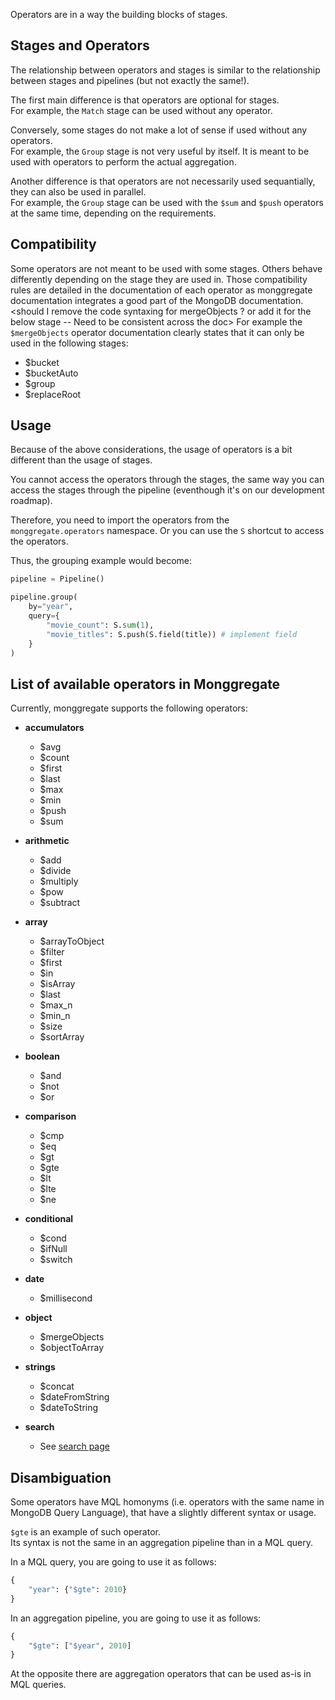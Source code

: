 Operators are in a way the building blocks of stages.

## **Stages and Operators**

The relationship between operators and stages is similar to the relationship between stages and pipelines (but not exactly the same!).

The first main difference is that operators are optional for stages.<br>
For example, the `Match` stage can be used without any operator.

Conversely, some stages do not make a lot of sense if used without any operators.<br>
For example, the `Group` stage is not very useful by itself. It is meant to be used with operators to perform the actual aggregation.

Another difference is that operators are not necessarily used sequantially, they can also be used in parallel.<br>
For example, the `Group` stage can be used with the `$sum` and `$push` operators at the same time, depending on the requirements.

## **Compatibility**

Some operators are not meant to be used with some stages. Others behave differently depending on the stage they are used in.
Those compatibility rules are detailed in the documentation of each operator as monggregate documentation integrates a good part of the MongoDB documentation.<br>
<should I remove the code syntaxing for mergeObjects ? or add it for the below stage -- Need to be consistent across the doc>
For example the `$mergeObjects` operator documentation clearly states that it can only be used in the following stages:

* $bucket
* $bucketAuto
* $group
* $replaceRoot


## **Usage**

Because of the above considerations, the usage of operators is a bit different than the usage of stages.

You cannot access the operators through the stages, the same way you can access the stages through the pipeline (eventhough it's on our development roadmap).

Therefore, you need to import the operators from the `monggregate.operators` namespace.
Or you can use the `S` shortcut to access the operators.

Thus, the grouping example would become:

```python
pipeline = Pipeline()

pipeline.group(
    by="year",
    query={
        "movie_count": S.sum(1),
        "movie_titles": S.push(S.field(title)) # implement field
    }
)

```
## **List of available operators in Monggregate**

Currently, monggregate supports the following operators:

* **accumulators**

    * $avg
    * $count
    * $first
    * $last
    * $max
    * $min
    * $push
    * $sum

* **arithmetic**

    * $add
    * $divide
    * $multiply
    * $pow
    * $subtract

* **array**

    * $arrayToObject
    * $filter
    * $first
    * $in
    * $isArray
    * $last
    * $max_n
    * $min_n
    * $size
    * $sortArray

* **boolean**

    * $and
    * $not
    * $or

* **comparison**

    * $cmp
    * $eq
    * $gt
    * $gte
    * $lt
    * $lte
    * $ne
    
* **conditional**

    * $cond
    * $ifNull
    * $switch

* **date**

    * $millisecond

* **object**

    * $mergeObjects
    * $objectToArray

* **strings**

    * $concat
    * $dateFromString
    * $dateToString

* **search**

    * See [search page](search.md)


## **Disambiguation**

Some operators have MQL homonyms (i.e. operators with the same name in MongoDB Query Language), that have a slightly different syntax or usage.

`$gte` is an example of such operator.<br>
Its syntax is not the same in an aggregation pipeline than in a MQL query.

In a MQL query, you are going to use it as follows:

```python
{
    "year": {"$gte": 2010}
}
```

In an aggregation pipeline, you are going to use it as follows:

```python
{
    "$gte": ["$year", 2010]
}
```

At the opposite there are aggregation operators that can be used as-is in MQL queries.
<add examples>